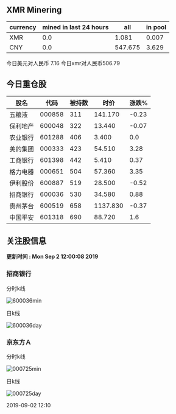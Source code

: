 ## XMR Minering

|currency|mined in last 24 hours|all|in pool|
|---|---|---|---|
|XMR|0.0|1.081|0.007|
|CNY|0.0|547.675|3.629|

今日美元对人民币 7.16	今日xmr对人民币506.79


## 今日重仓股 

|股名|代码|被持数|时价|涨跌%|
|---|---|---|---|---|
|五粮液|000858|311|141.170|-0.23|
|保利地产|600048|322|13.440|-0.07|
|农业银行|601288|406|3.400|0.0|
|美的集团|000333|423|54.510|3.28|
|工商银行|601398|442|5.410|0.37|
|格力电器|000651|504|57.360|3.35|
|伊利股份|600887|519|28.500|-0.52|
|招商银行|600036|530|34.580|0.88|
|贵州茅台|600519|658|1137.830|-0.37|
|中国平安|601318|690|88.720|1.6|

## 关注股信息
**更新时间 : Mon Sep  2 12:00:08 2019**
### 招商银行 
分时k线

![600036min](http://image.sinajs.cn/newchart/min/n/sh600036.gif)

日k线

![600036day](http://image.sinajs.cn/newchart/daily/n/sh600036.gif)

### 京东方Ａ 
分时k线

![000725min](http://image.sinajs.cn/newchart/min/n/sz000725.gif)

日k线

![000725day](http://image.sinajs.cn/newchart/daily/n/sz000725.gif)

2019-09-02 12:10